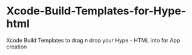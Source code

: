 # Xcode-Build-Templates-for-Hype-html
Xcode Build Templates to drag n drop your Hype - HTML into for App creation
